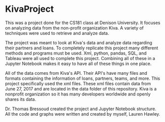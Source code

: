 # KivaProject
This was a project done for the CS181 class at Denison University. It focuses on analyzing data from the non-profit organization Kiva. A variety of techniques were used to retrieve and analyze data.

The project was meant to look at Kiva's data and analyze data regarding their partners and loans. To completely replicate this project many different methods and programs must be used. Xml, python, pandas, SQL, and Tableau were all used to complete this project. Combining all of these in a Jupyter Notebook makes it easy to have all of these things in one place. 

All of the data comes from Kiva's API. Their API's have many files and formats containing the information of loans, partners, teams, and more. This project specifically used the xml files. These xml files contain data from June 27, 2017 and are located in the data folder of this repository. Kiva is a nonprofit organization so it has many developers worldwide and openly shares its data. 

Dr. Thomas Bressoud created the project and Jupyter Notebook structure. All the code and graphs were written and created by myself, Lauren Hawley.
